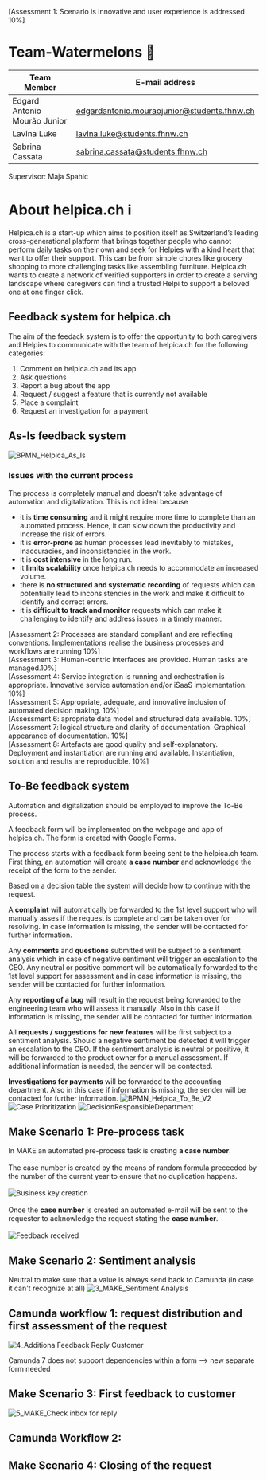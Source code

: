 [Assessment 1: Scenario is innovative and user experience is addressed 10%]

# Team-Watermelons 🍉

| Team Member                           | E-mail address                                   |
| --------------------------------------| ------------------------------------------------ |
| Edgard Antonio Mourão Junior          | <edgardantonio.mouraojunior@students.fhnw.ch>    |
| Lavina Luke                           | <lavina.luke@students.fhnw.ch>                   |
| Sabrina Cassata                       | <sabrina.cassata@students.fhnw.ch>               |

Supervisor: Maja Spahic


# About helpica.ch ℹ️
Helpica.ch is a start-up which aims to position itself as Switzerland’s leading cross-generational platform that brings together people who cannot perform daily tasks on their own and seek for Helpies with a kind heart that want to offer their support. This can be from simple chores like grocery shopping to more challenging tasks like assembling furniture. Helpica.ch wants to create a network of verified supporters in order to create a serving landscape where caregivers can find a trusted Helpi to support a beloved one at one finger click.
## Feedback system for helpica.ch
The aim of the feedack system is to offer the opportunity to both caregivers and Helpies to communicate with the team of helpica.ch for the following categories:
1. Comment on helpica.ch and its app
2. Ask questions
3. Report a bug about the app
4. Request / suggest a feature that is currently not available
5. Place a complaint
6. Request an investigation for a payment
## As-Is feedback system

![BPMN_Helpica_As_Is](https://user-images.githubusercontent.com/127488344/235164344-0301a355-84f7-4a10-811b-be07f8d98020.png)

### Issues with the current process
The process is completely manual and doesn't take advantage of automation and digitalization. This is not ideal because
* it is **time consuming** and it might require more time to complete than an automated process. Hence, it can slow down the productivity and increase the risk of errors. 
* it is **error-prone** as human processes lead inevitably to mistakes, inaccuracies, and inconsistencies in the work.
* it is **cost intensive** in the long run. 
* it **limits scalability** once helpica.ch needs to accommodate an increased volume. 
* there is **no structured and systematic recording** of requests which can potentially lead to inconsistencies in the work and make it difficult to identify and correct errors.
* it is **difficult to track and monitor** requests which can make it challenging to identify and address issues in a timely manner.

[Assessment 2: Processes are standard compliant and are reflecting conventions. Implementations realise the business processes and workflows are running 10%] <br>
[Assessment 3: Human-centric interfaces are provided. Human tasks are managed.10%]<br>
[Assessment 4: Service integration is running and orchestration is appropriate. Innovative service automation and/or iSaaS implementation. 10%]<br>
[Assessment 5: Appropriate, adequate, and innovative inclusion of automated decision making. 10%]<br>
[Assessment 6: apropriate data model and structured data available. 10%]<br>
[Assessment 7: logical structure and clarity of documentation. Graphical appearance of documentation. 10%]<br>
[Assessment 8: Artefacts are good quality and self-explanatory. Deployment and instantiation are running and available. Instantiation, solution and results are reproducible. 10%]<br>

## To-Be feedback system
Automation and digitalization should be employed to improve the To-Be process.

A feedback form will be implemented on the webpage and app of helpica.ch. The form is created with Google Forms.

The process starts with a feedback form beeing sent to the helpica.ch team. First thing, an automation will create **a case number** and acknowledge the receipt of the form to the sender. 

Based on a decision table the system will decide how to continue with the request.

A **complaint** will automatically be forwarded to the 1st level support who will manually asses if the request is complete and can be taken over for resolving. In case information is missing, the sender will be contacted for further information.  

Any **comments** and **questions** submitted will be subject to a sentiment analysis which in case of negative sentiment will trigger an escalation to the CEO. Any neutral or positive comment will be automatically forwarded to the 1st level support for assessment and in case information is missing, the sender will be contacted for further information.  

Any **reporting of a bug** will result in the request being forwarded to the engineering team who will assess it manually. Also in this case if information is missing, the sender will be contacted for further information.

All **requests / suggestions for new features** will be first subject to a sentiment analysis. Should a negative sentiment be detected it will trigger an escalation to the CEO. If the sentiment analysis is neutral or positive, it will be forwarded to the product owner for a manual assessment. If additional information is needed, the sender will be contacted.

**Investigations for payments** will be forwarded to the accounting department. Also in this case if information is missing, the sender will be contacted for further information.
![BPMN_Helpica_To_Be_V2](https://github.com/DigiBP/Team-Watermelons/assets/127504668/44490096-61a0-4110-8fbb-e9a20dffc3de)
![Case Prioritization](https://github.com/DigiBP/Team-Watermelons/assets/127504668/af349c2f-57b6-4d75-b1c7-4eff261824ff)
![DecisionResponsibleDepartment](https://github.com/DigiBP/Team-Watermelons/assets/127504668/f1288e6b-0d88-43b4-ab96-30bea019d23d)

## Make Scenario 1: Pre-process task
In MAKE an automated pre-process task is creating **a case number**. <br>
<br>
The case number is created by the means of random formula preceeded by the number of the current year to ensure that no duplication happens. <br>
<br>
![Business key creation](https://github.com/DigiBP/Team-Watermelons/assets/127488344/ccf36889-f4e8-4c47-bdb2-2ce8af5e9a17)<br>
<br>
Once the **case number** is created an automated e-mail will be sent to the requester to acknowledge the request stating the **case number**.<br>
<br>
![Feedback received](https://github.com/DigiBP/Team-Watermelons/assets/127488344/73a225b4-698c-4cdb-90f1-ef3bb0200e22)<br>

## Make Scenario 2: Sentiment analysis 
Neutral to make sure that a value is always send back to Camunda (in case it can't recognize at all)
![3_MAKE_Sentiment Analysis](https://github.com/DigiBP/Team-Watermelons/assets/127488344/c46fb93b-01c9-476f-812e-0896f6bbdee4)


## Camunda workflow 1: request distribution and first assessment of the request
![4_Additiona Feedback Reply Customer](https://github.com/DigiBP/Team-Watermelons/assets/127488344/2fb68b57-8d4c-4d2f-a0a5-382f5d1638ea)

Camunda 7 does not support dependencies within a form --> new separate form needed


## Make Scenario 3: First feedback to customer
![5_MAKE_Check inbox for reply](https://github.com/DigiBP/Team-Watermelons/assets/127488344/8c0518da-826d-4bd8-b80d-b63d82e44d17)

## Camunda Workflow 2: 

## Make Scenario 4: Closing of the request


